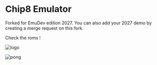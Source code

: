 Chip8 Emulator
==============

Forked for EmuDev edition 2027.
You can also add your 2027 demo by creating a merge request on this fork.

Check the roms !

![logo](logo.png)


![pong](pong.png)
